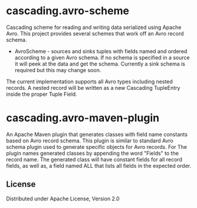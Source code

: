 # cascading.avro-scheme

Cascading scheme for reading and writing data serialized using Apache Avro. This project provides several
schemes that work off an Avro record schema.

- AvroScheme - sources and sinks tuples with fields named and ordered according to a given Avro schema. If no schema is specified in a source it will peek at the data and get the schema. Currently a sink schema is required but this may change soon. 

The current implementation supports all Avro types including nested records. A nested record will be written as a new Cascading TupleEntry inside the proper Tuple Field. 

# cascading.avro-maven-plugin

An Apache Maven plugin that generates classes with field name constants based on Avro record schema. This plugin
is similar to standard Avro schema plugin used to generate specific objects for Avro records. For The plugin names
generated classes by appending the word "Fields" to the record name. The generated class will have constant fields
for all record fields, as well as, a field named ALL that lists all fields in the expected order.

## License

Distributed under Apache License, Version 2.0
